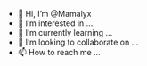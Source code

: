 - 👋 Hi, I’m @Mamalyx
- 👀 I’m interested in ...
- 🌱 I’m currently learning ...
- 💞️ I’m looking to collaborate on ...
- 📫 How to reach me ...

<!---
Mamalyx/Mamalyx is a ✨ special ✨ repository because its `README.md` (this file) appears on your GitHub profile.
You can click the Preview link to take a look at your changes.
--->
